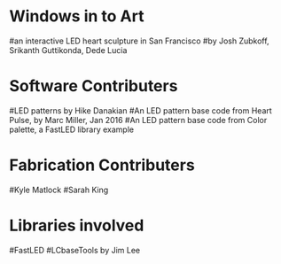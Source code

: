 
# Windows in to Art
#an interactive LED heart sculpture in San Francisco 
#by Josh Zubkoff, Srikanth Guttikonda, Dede Lucia
 # Software Contributers
  #LED patterns by Hike Danakian
  #An LED pattern base code from Heart Pulse, by Marc Miller, Jan 2016
  #An LED pattern base code from Color palette, a FastLED library example
 # Fabrication Contributers
  #Kyle Matlock
  #Sarah King

 
# Libraries involved
  #FastLED
  #LCbaseTools by Jim Lee
